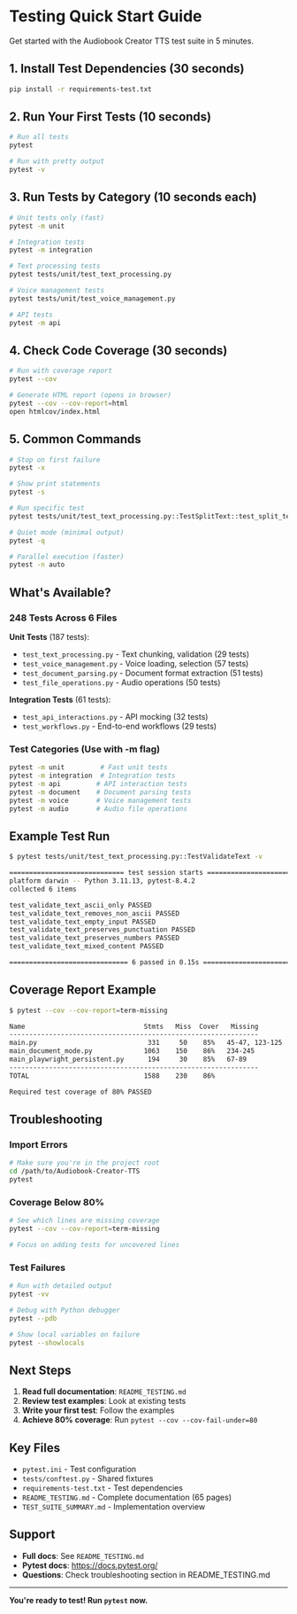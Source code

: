 # Testing Quick Start Guide

Get started with the Audiobook Creator TTS test suite in 5 minutes.

## 1. Install Test Dependencies (30 seconds)

```bash
pip install -r requirements-test.txt
```

## 2. Run Your First Tests (10 seconds)

```bash
# Run all tests
pytest

# Run with pretty output
pytest -v
```

## 3. Run Tests by Category (10 seconds each)

```bash
# Unit tests only (fast)
pytest -m unit

# Integration tests
pytest -m integration

# Text processing tests
pytest tests/unit/test_text_processing.py

# Voice management tests
pytest tests/unit/test_voice_management.py

# API tests
pytest -m api
```

## 4. Check Code Coverage (30 seconds)

```bash
# Run with coverage report
pytest --cov

# Generate HTML report (opens in browser)
pytest --cov --cov-report=html
open htmlcov/index.html
```

## 5. Common Commands

```bash
# Stop on first failure
pytest -x

# Show print statements
pytest -s

# Run specific test
pytest tests/unit/test_text_processing.py::TestSplitText::test_split_text_empty_input

# Quiet mode (minimal output)
pytest -q

# Parallel execution (faster)
pytest -n auto
```

## What's Available?

### 248 Tests Across 6 Files

**Unit Tests** (187 tests):
- `test_text_processing.py` - Text chunking, validation (29 tests)
- `test_voice_management.py` - Voice loading, selection (57 tests)
- `test_document_parsing.py` - Document format extraction (51 tests)
- `test_file_operations.py` - Audio operations (50 tests)

**Integration Tests** (61 tests):
- `test_api_interactions.py` - API mocking (32 tests)
- `test_workflows.py` - End-to-end workflows (29 tests)

### Test Categories (Use with -m flag)

```bash
pytest -m unit         # Fast unit tests
pytest -m integration  # Integration tests
pytest -m api         # API interaction tests
pytest -m document    # Document parsing tests
pytest -m voice       # Voice management tests
pytest -m audio       # Audio file operations
```

## Example Test Run

```bash
$ pytest tests/unit/test_text_processing.py::TestValidateText -v

============================= test session starts ==============================
platform darwin -- Python 3.11.13, pytest-8.4.2
collected 6 items

test_validate_text_ascii_only PASSED                                    [ 16%]
test_validate_text_removes_non_ascii PASSED                             [ 33%]
test_validate_text_empty_input PASSED                                   [ 50%]
test_validate_text_preserves_punctuation PASSED                         [ 66%]
test_validate_text_preserves_numbers PASSED                             [ 83%]
test_validate_text_mixed_content PASSED                                 [100%]

============================== 6 passed in 0.15s ===============================
```

## Coverage Report Example

```bash
$ pytest --cov --cov-report=term-missing

Name                              Stmts   Miss  Cover   Missing
---------------------------------------------------------------
main.py                            331     50    85%   45-47, 123-125
main_document_mode.py             1063    150    86%   234-245
main_playwright_persistent.py      194     30    85%   67-89
---------------------------------------------------------------
TOTAL                             1588    230    86%

Required test coverage of 80% PASSED
```

## Troubleshooting

### Import Errors
```bash
# Make sure you're in the project root
cd /path/to/Audiobook-Creator-TTS
pytest
```

### Coverage Below 80%
```bash
# See which lines are missing coverage
pytest --cov --cov-report=term-missing

# Focus on adding tests for uncovered lines
```

### Test Failures
```bash
# Run with detailed output
pytest -vv

# Debug with Python debugger
pytest --pdb

# Show local variables on failure
pytest --showlocals
```

## Next Steps

1. **Read full documentation**: `README_TESTING.md`
2. **Review test examples**: Look at existing tests
3. **Write your first test**: Follow the examples
4. **Achieve 80% coverage**: Run `pytest --cov --cov-fail-under=80`

## Key Files

- `pytest.ini` - Test configuration
- `tests/conftest.py` - Shared fixtures
- `requirements-test.txt` - Test dependencies
- `README_TESTING.md` - Complete documentation (65 pages)
- `TEST_SUITE_SUMMARY.md` - Implementation overview

## Support

- **Full docs**: See `README_TESTING.md`
- **Pytest docs**: https://docs.pytest.org/
- **Questions**: Check troubleshooting section in README_TESTING.md

---

**You're ready to test! Run `pytest` now.**
